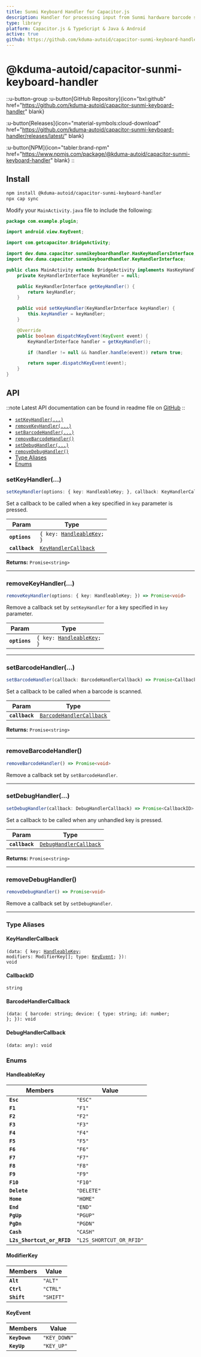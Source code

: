 ```yaml
---
title: Sunmi Keyboard Handler for Capacitor.js
description: Handler for processing input from Sunmi hardware barcode scanners (builtin and external) and external Sunmi programmable keyboard.
type: library
platform: Capacitor.js & TypeScript & Java & Android
active: true
github: https://github.com/kduma-autoid/capacitor-sunmi-keyboard-handler
---
```


# @kduma-autoid/capacitor-sunmi-keyboard-handler

::u-button-group
:u-button[GitHub Repository]{icon="bxl:github" href="https://github.com/kduma-autoid/capacitor-sunmi-keyboard-handler" blank}

:u-button[Releases]{icon="material-symbols:cloud-download" href="https://github.com/kduma-autoid/capacitor-sunmi-keyboard-handler/releases/latest/" blank}

:u-button[NPM]{icon="tabler:brand-npm" href="https://www.npmjs.com/package/@kduma-autoid/capacitor-sunmi-keyboard-handler" blank}
::

## Install

```bash
npm install @kduma-autoid/capacitor-sunmi-keyboard-handler
npx cap sync
```

Modify your `MainActivity.java` file to include the following:

```java
package com.example.plugin;

import android.view.KeyEvent;

import com.getcapacitor.BridgeActivity;

import dev.duma.capacitor.sunmikeyboardhandler.HasKeyHandlersInterface;
import dev.duma.capacitor.sunmikeyboardhandler.KeyHandlerInterface;

public class MainActivity extends BridgeActivity implements HasKeyHandlersInterface {
    private KeyHandlerInterface keyHandler = null;

    public KeyHandlerInterface getKeyHandler() {
        return keyHandler;
    }

    public void setKeyHandler(KeyHandlerInterface keyHandler) {
        this.keyHandler = keyHandler;
    }

    @Override
    public boolean dispatchKeyEvent(KeyEvent event) {
        KeyHandlerInterface handler = getKeyHandler();

        if (handler != null && handler.handle(event)) return true;

        return super.dispatchKeyEvent(event);
    }
}
```

## API

::note
Latest API documentation can be found in readme file on [GitHub](https://github.com/kduma-autoid/capacitor-sunmi-keyboard-handler/blob/main/README.md)
::

<docgen-index>

* [`setKeyHandler(...)`](#setkeyhandler)
* [`removeKeyHandler(...)`](#removekeyhandler)
* [`setBarcodeHandler(...)`](#setbarcodehandler)
* [`removeBarcodeHandler()`](#removebarcodehandler)
* [`setDebugHandler(...)`](#setdebughandler)
* [`removeDebugHandler()`](#removedebughandler)
* [Type Aliases](#type-aliases)
* [Enums](#enums)

</docgen-index>

<docgen-api>
<!--Update the source file JSDoc comments and rerun docgen to update the docs below-->

### setKeyHandler(...)

```typescript
setKeyHandler(options: { key: HandleableKey; }, callback: KeyHandlerCallback) => Promise<CallbackID>
```

Set a callback to be called when a key specified in `key` parameter is pressed.

| Param          | Type                                                              |
| -------------- | ----------------------------------------------------------------- |
| **`options`**  | <code>{ key: <a href="#handleablekey">HandleableKey</a>; }</code> |
| **`callback`** | <code><a href="#keyhandlercallback">KeyHandlerCallback</a></code> |

**Returns:** <code>Promise&lt;string&gt;</code>

--------------------


### removeKeyHandler(...)

```typescript
removeKeyHandler(options: { key: HandleableKey; }) => Promise<void>
```

Remove a callback set by `setKeyHandler` for a key specified in `key` parameter.

| Param         | Type                                                              |
| ------------- | ----------------------------------------------------------------- |
| **`options`** | <code>{ key: <a href="#handleablekey">HandleableKey</a>; }</code> |

--------------------


### setBarcodeHandler(...)

```typescript
setBarcodeHandler(callback: BarcodeHandlerCallback) => Promise<CallbackID>
```

Set a callback to be called when a barcode is scanned.

| Param          | Type                                                                      |
| -------------- | ------------------------------------------------------------------------- |
| **`callback`** | <code><a href="#barcodehandlercallback">BarcodeHandlerCallback</a></code> |

**Returns:** <code>Promise&lt;string&gt;</code>

--------------------


### removeBarcodeHandler()

```typescript
removeBarcodeHandler() => Promise<void>
```

Remove a callback set by `setBarcodeHandler`.

--------------------


### setDebugHandler(...)

```typescript
setDebugHandler(callback: DebugHandlerCallback) => Promise<CallbackID>
```

Set a callback to be called when any unhandled key is pressed.

| Param          | Type                                                                  |
| -------------- | --------------------------------------------------------------------- |
| **`callback`** | <code><a href="#debughandlercallback">DebugHandlerCallback</a></code> |

**Returns:** <code>Promise&lt;string&gt;</code>

--------------------


### removeDebugHandler()

```typescript
removeDebugHandler() => Promise<void>
```

Remove a callback set by `setDebugHandler`.

--------------------


### Type Aliases


#### KeyHandlerCallback

<code>(data: { key: <a href="#handleablekey">HandleableKey</a>; modifiers: ModifierKey[]; type: <a href="#keyevent">KeyEvent</a>; }): void</code>


#### CallbackID

<code>string</code>


#### BarcodeHandlerCallback

<code>(data: { barcode: string; device: { type: string; id: number; }; }): void</code>


#### DebugHandlerCallback

<code>(data: any): void</code>


### Enums


#### HandleableKey

| Members                    | Value                               |
| -------------------------- | ----------------------------------- |
| **`Esc`**                  | <code>"ESC"</code>                  |
| **`F1`**                   | <code>"F1"</code>                   |
| **`F2`**                   | <code>"F2"</code>                   |
| **`F3`**                   | <code>"F3"</code>                   |
| **`F4`**                   | <code>"F4"</code>                   |
| **`F5`**                   | <code>"F5"</code>                   |
| **`F6`**                   | <code>"F6"</code>                   |
| **`F7`**                   | <code>"F7"</code>                   |
| **`F8`**                   | <code>"F8"</code>                   |
| **`F9`**                   | <code>"F9"</code>                   |
| **`F10`**                  | <code>"F10"</code>                  |
| **`Delete`**               | <code>"DELETE"</code>               |
| **`Home`**                 | <code>"HOME"</code>                 |
| **`End`**                  | <code>"END"</code>                  |
| **`PgUp`**                 | <code>"PGUP"</code>                 |
| **`PgDn`**                 | <code>"PGDN"</code>                 |
| **`Cash`**                 | <code>"CASH"</code>                 |
| **`L2s_Shortcut_or_RFID`** | <code>"L2S_SHORTCUT_OR_RFID"</code> |


#### ModifierKey

| Members     | Value                |
| ----------- | -------------------- |
| **`Alt`**   | <code>"ALT"</code>   |
| **`Ctrl`**  | <code>"CTRL"</code>  |
| **`Shift`** | <code>"SHIFT"</code> |


#### KeyEvent

| Members       | Value                   |
| ------------- | ----------------------- |
| **`KeyDown`** | <code>"KEY_DOWN"</code> |
| **`KeyUp`**   | <code>"KEY_UP"</code>   |

</docgen-api>
